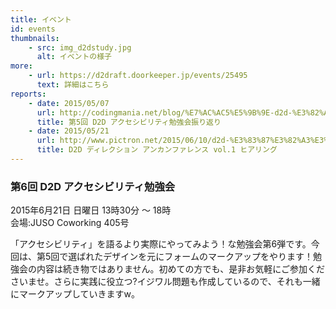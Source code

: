 ```yaml
---
title: イベント
id: events
thumbnails:
    - src: img_d2dstudy.jpg
      alt: イベントの様子
more:
    - url: https://d2draft.doorkeeper.jp/events/25495
      text: 詳細はこちら
reports:
    - date: 2015/05/07
      url: http://codingmania.net/blog/%E7%AC%AC5%E5%9B%9E-d2d-%E3%82%A2%E3%82%AF%E3%82%BB%E3%82%B7%E3%83%93%E3%83%AA%E3%83%86%E3%82%A3%E5%8B%89%E5%BC%B7%E4%BC%9A%E6%8C%AF%E3%82%8A%E8%BF%94%E3%82%8A
      title: 第5回 D2D アクセシビリティ勉強会振り返り
    - date: 2015/05/21
      url: http://www.pictron.net/2015/06/10/d2d-%E3%83%87%E3%82%A3%E3%83%AC%E3%82%AF%E3%82%B7%E3%83%A7%E3%83%B3-%E3%82%A2%E3%83%B3%E3%82%AB%E3%83%B3%E3%83%95%E3%82%A1%E3%83%AC%E3%83%B3%E3%82%B9-vol-1-%E3%83%92%E3%82%A2%E3%83%AA%E3%83%B3/
      title: D2D ディレクション アンカンファレンス vol.1 ヒアリング
---
```


### 第6回 D2D アクセシビリティ勉強会

2015年6月21日 日曜日 13時30分 ～ 18時  
会場:JUSO Coworking 405号

「アクセシビリティ」を語るより実際にやってみよう！な勉強会第6弾です。今回は、第5回で選ばれたデザインを元にフォームのマークアップをやります！勉強会の内容は続き物ではありません。初めての方でも、是非お気軽にご参加くださいませ。さらに実践に役立つ?イジワル問題も作成しているので、それも一緒にマークアップしていきますw。

